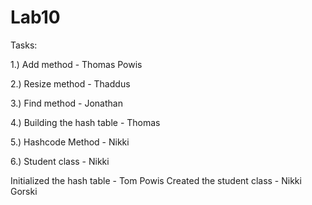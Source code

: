 # Lab10

Tasks:

1.) Add method - Thomas Powis

2.) Resize method - Thaddus 

3.) Find method - Jonathan 

4.) Building the hash table - Thomas

5.) Hashcode Method - Nikki 

6.) Student class - Nikki 



Initialized the hash table - Tom Powis
Created the student class - Nikki Gorski
